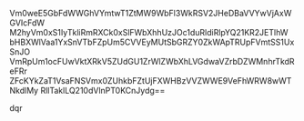 Vm0weE5GbFdWWGhVYmtwT1ZtMW9WbFl3WkRSV2JHeDBaVVYwVjAxWGVIcFdW
M2hyVm0xS1IyTkliRmRXCk0xSlFWbXhhUzJOc1duRldiRlpYQ21KR2JETlhW
bHBXWlVaa1YxSnVTbFZpUm5CVVEyMUtSbGRZY0ZkWApTRUpFVmtSS1UxSnJO
VmRpUm1ocFUwVktXRkV5ZUdGU1ZrWlZWbXhLVGdwaVZrbDZWMnhrTkdReFRr
ZFcKYkZaT1VsaFNSVmx0ZUhkbFZtUjFXWHBzVVZWWE9VeFhWRW8wWTNkdlMy
RllTaklLQ210dVlnPT0KCnJydg==

dqr